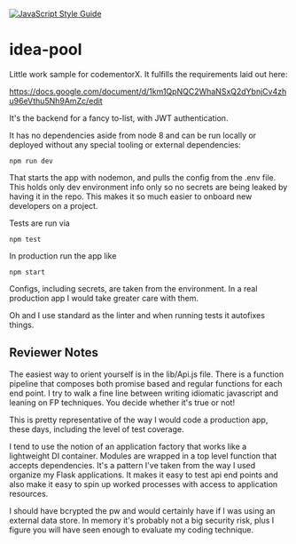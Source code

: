 [![JavaScript Style Guide](https://cdn.rawgit.com/standard/standard/master/badge.svg)](https://github.com/standard/standard)

# idea-pool

Little work sample for codementorX. It fulfills the requirements laid out here:

https://docs.google.com/document/d/1km1QpNQC2WhaNSxQ2dYbnjCv4zhu96eVthu5Nh9AmZc/edit

It's the backend for a fancy to-list, with JWT authentication.

It has no dependencies aside from node 8 and can be run locally or deployed without any special tooling or external dependencies: 

    npm run dev

That starts the app with nodemon, and pulls the config from the .env file.  This holds only  dev environment info only so no secrets are being leaked by having it in the repo. This makes it so much easier to onboard new developers on a project.

Tests are run via 

    npm test

In production run the app like

    npm start

Configs, including secrets, are taken from the environment. In a real production app I would take greater care with them. 

Oh and I use standard as the linter and when running tests it autofixes things.  

## Reviewer Notes 
 The easiest way to orient yourself is in the lib/Api.js file.  There is a function pipeline that composes both promise based and regular functions for each end point. I try to walk a fine line between writing idiomatic javascript and leaning on FP techniques. You decide whether it's true or not!

This is pretty representative of the way I would code a production app, these days, including the level of test coverage.

I tend to use the notion of an application factory that works like a lightweight DI container.  Modules are wrapped in a top level function that accepts dependencies.  It's a pattern I've taken from the way I used organize my Flask applications. It makes it easy to test api end points and also make it easy to spin up worked processes with access to application resources.

I should have bcrypted the pw and would certainly have if I was using an external data store.  In memory it's probably not a big security risk, plus I figure you will have seen enough to evaluate my coding technique.


